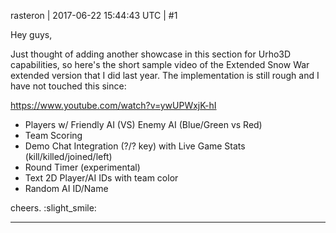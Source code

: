 rasteron | 2017-06-22 15:44:43 UTC | #1

Hey guys,

Just thought of adding another showcase in this section for Urho3D capabilities, so here's the short sample video of the Extended Snow War extended version that I did last year. The implementation is still rough and I have not touched this since:

https://www.youtube.com/watch?v=ywUPWxjK-hI

- Players w/ Friendly AI (VS) Enemy AI (Blue/Green vs Red)
- Team Scoring
- Demo Chat Integration (?/? key) with Live Game Stats (kill/killed/joined/left)
- Round Timer (experimental)
- Text 2D Player/AI IDs with team color
- Random AI ID/Name

cheers. :slight_smile:

-------------------------

